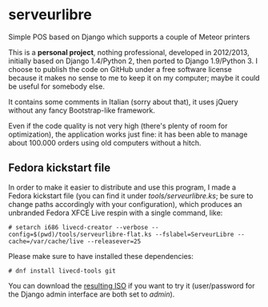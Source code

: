 # serveurlibre
Simple POS based on Django which supports a couple of Meteor printers

This is a **personal project**, nothing professional, developed in 2012/2013, initially based on Django 1.4/Python 2, then ported to Django 1.9/Python 3.
I choose to publish the code on GitHub under a free software license because it makes no sense to me to keep it on my computer; maybe it could be useful for somebody else.

It contains some comments in Italian (sorry about that), it uses jQuery without any fancy Bootstrap-like framework.

Even if the code quality is not very high (there's plenty of room for optimization), the application works just fine: it has been able to manage about 100.000 orders using old computers without a hitch.

## Fedora kickstart file

In order to make it easier to distribute and use this program, I made a Fedora kickstart file (you can find it under *tools/serveurlibre.ks*; be sure to change paths accordingly with your configuration), which produces an unbranded Fedora XFCE Live respin with a single command, like:

```
# setarch i686 livecd-creator --verbose --config=$(pwd)/tools/serveurlibre-flat.ks --fslabel=ServeurLibre --cache=/var/cache/live --releasever=25
```

Please make sure to have installed these dependencies:
```
# dnf install livecd-tools git
```

You can download the [resulting ISO](https://arm.frafra.eu/serveurlibre/ServeurLibre-20170604-1.iso) if you want to try it (user/password for the Django admin interface are both set to *admin*).
